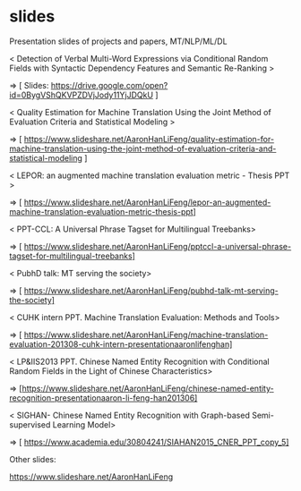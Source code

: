 # slides
Presentation slides of projects and papers, MT/NLP/ML/DL

\< Detection of Verbal Multi-Word Expressions via Conditional Random Fields with Syntactic Dependency Features and Semantic Re-Ranking >

=> [ Slides: https://drive.google.com/open?id=0BygVShQKVPZDVjJody11YjJDQkU ]


\< Quality Estimation for Machine Translation Using the Joint Method of Evaluation Criteria and Statistical Modeling >

=> [ https://www.slideshare.net/AaronHanLiFeng/quality-estimation-for-machine-translation-using-the-joint-method-of-evaluation-criteria-and-statistical-modeling ]


\< LEPOR: an augmented machine translation evaluation metric - Thesis PPT >

=> [ https://www.slideshare.net/AaronHanLiFeng/lepor-an-augmented-machine-translation-evaluation-metric-thesis-ppt]


\< PPT-CCL: A Universal Phrase Tagset for Multilingual Treebanks>

=> [ https://www.slideshare.net/AaronHanLiFeng/pptccl-a-universal-phrase-tagset-for-multilingual-treebanks]


\< PubhD talk: MT serving the society>

=> [ https://www.slideshare.net/AaronHanLiFeng/pubhd-talk-mt-serving-the-society]


\< CUHK intern PPT. Machine Translation Evaluation: Methods and Tools>

=> [  https://www.slideshare.net/AaronHanLiFeng/machine-translation-evaluation-201308-cuhk-intern-presentationaaronlifenghan]


\< LP&IIS2013 PPT. Chinese Named Entity Recognition with Conditional Random Fields in the Light of Chinese Characteristics>

=> [https://www.slideshare.net/AaronHanLiFeng/chinese-named-entity-recognition-presentationaaron-li-feng-han201306]


\< SIGHAN- Chinese Named Entity Recognition with Graph-based Semi-supervised Learning Model>

=> [ https://www.academia.edu/30804241/SIAHAN2015_CNER_PPT_copy_5]




Other slides:

https://www.slideshare.net/AaronHanLiFeng

